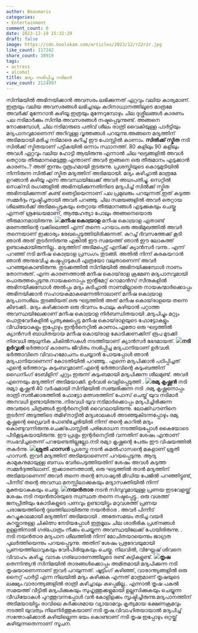 ```yaml
---
author: Beaumaris
categories:
- Entertainment
comment_count: 0
date: 2023-12-19 15:32:29
draft: false
image: https://cdn.boolokam.com/articles/2023/12/r22r2r.jpg
like_count: 117242
share_count: 38919
tags:
- actress
- alcohol
title: മദ്യം നശിപ്പിച്ച നടിമാർ
view_count: 2124997
---
```


സിനിമയിൽ അഭിനയിക്കാൻ അവസരം ലഭിക്കുന്നത് ഏറ്റവും വലിയ കാര്യമാണ്. ഇത്രയും വലിയ അവസരങ്ങൾ ലഭിച്ചാലും കഠിനാധ്വാനത്തിലൂടെ മാത്രമേ അവർക്ക് മുന്നേറാൻ കഴിയൂ.ഇത്രയും മുന്നേറുമ്പോഴും ചില ദുശ്ശീലങ്ങൾ കാരണം പല നടിമാർക്കും സിനിമ അവസരങ്ങൾ നഷ്ടപ്പെടുന്നുണ്ട്. അങ്ങനെ നോക്കുമ്പോൾ, ചില നടിമാരുടെ പതിവ് ശീലം രാത്രി വൈകിയുള്ള പാർട്ടിയും മദ്യപാനവുമാണെന്ന് അറിവുള്ള വൃത്തങ്ങൾ പറയുന്നു.അങ്ങനെ മദ്യത്തിന് അടിമയായി മരിച്ച നടിമാരെ കുറിച്ച് ഈ പോസ്റ്റിൽ കാണാം. **സിൽക്ക് സ്മിത** നടി സിൽക്ക് സ്മിതയാണ് പട്ടികയിൽ ഒന്നാം സ്ഥാനത്ത്. 80 കളിലും 90 കളിലും അവൾ ഏറ്റവും വലിയ ഹോട്ടി ആയിരുന്നു എന്നാൽ ചില ഘട്ടങ്ങളിൽ അവൾ തെറ്റായ തീരുമാനമെടുത്തു.എന്താണ് അവർ ഇങ്ങനെ ഒരു തീരുമാനം എടുക്കാൻ കാരണം..? അത് ഇന്നും ദുരൂഹമായി തുടരുന്നു. പ്രശസ്തിയുടെ കൊടുമുടിയിൽ നിന്നിരുന്ന സിൽക്ക് സ്മിത മദ്യത്തിന് അടിമയായി. മദ്യം കഴിച്ചാൽ മാത്രമേ ഉറങ്ങാൻ കഴിയൂ എന്ന അവസ്ഥയിലേക്ക് അവർ അധഃപതിച്ചു. സെറ്റിൽ സെക്‌സി രംഗങ്ങളിൽ അഭിനയിക്കുന്നതിനിടെ മദ്യപിച്ച് സിൽക്ക് സ്മിത അഭിനയിക്കുന്നത് കണ്ട് ഞെട്ടിയെന്നാണ് പല പ്രമുഖരും പറയുന്നത്.ഇത് കടുത്ത സമ്മർദ്ദം സൃഷ്ടിച്ചതായി അവർ പറഞ്ഞു. ചില സമയങ്ങളിൽ അവർ തെറ്റായ ശീലങ്ങൾക്ക് അടിമപ്പെടുകയും തെറ്റായ തീരുമാനങ്ങൾ എടുക്കുകയും ചെയ്തു എന്നത് ശ്രദ്ധേയമാണ്, ആത്മഹത്യാ പോലും അങ്ങനെയൊരു തീരുമാനമായിരുന്നു. **![](https://cdn.boolokam.com/articles/2023/12/r22r2r.jpg)മനീഷ കൊയ്രാള** മനീഷ കൊയ്രാള ഏതാണ്ട് മരണത്തിന്റെ വക്കിലെത്തി എന്ന് തന്നെ പറയാം.ഒരു അഭിമുഖത്തിൽ അവർ തന്നെയാണ് ഇക്കാര്യം രേഖപ്പെടുത്തിയിരിക്കുന്നത്. കുറച്ച് ദിവസത്തേക്ക് കൂടി ഞാൻ അത് തുടർന്നിരുന്നു എങ്കിൽ ഈ സമയത്ത് ഞാൻ ഈ ലോകത്ത് ഉണ്ടാകുമായിരുന്നില്ല.. മദ്യത്തിന് അടിമപ്പെട്ട് എനിക്ക് ക്യാൻസർ വന്നു.. എന്ന് പറഞ്ഞ് നടി മനീഷ കൊയ്രാള പ്രസംഗം തുടങ്ങി. അതിൽ നിന്ന് കരകയറാൻ ഞാൻ അനുഭവിച്ച കഷ്ടപ്പാടുകൾ എത്രയോ വലുതാണെന്ന് അവർ പറഞ്ഞുകൊണ്ടിരുന്നു. തുടക്കത്തിൽ സിനിമയിൽ അഭിനയിക്കുമ്പോൾ നാണം തോന്നരുത്. എന്ന കാരണത്താൽ മനീഷ കൊയ്‌രാള ക്രമേണ മദ്യപാനവുമായി പൊരുത്തപ്പെടുന്നു.നായകനൊപ്പം ഇന്റിമേറ്റ് റൊമാൻസ് സീനുകളിൽ അഭിനയിക്കുമ്പോൾ അൽപ്പം മദ്യം കുടിച്ചാൽ നാണമില്ലാതെ നായകന്മാർക്കൊപ്പം അഭിനയിക്കാൻ സഹായകമാകുമെന്നതിനാലാണ് മനീഷ കൊയ്രാള മദ്യപാനശീലം തുടങ്ങിയത്.ഒരു ഘട്ടത്തിൽ അത് മനീഷ കൊയ്‌രാളയെ തന്നെ കീഴടക്കി.. മദ്യം കഴിക്കാതെ ഒരു ദിവസം പോലും കഴിയാൻ പറ്റാത്ത അവസ്ഥയിലേക്കാണ് മനീഷ കൊയ്രാള നിർബന്ധിതയായി .മദ്യപിച്ചും മറ്റും പൊതുവേദികളിൽ പ്രത്യക്ഷപ്പെട്ട മനീഷ കൊയ്‌രാളയുടെ ഫോട്ടോകളും വീഡിയോകളും ഇപ്പോഴും ഇന്റർനെറ്റിൽ കാണാം.ഏതോ ഒരു ഘട്ടത്തിൽ ക്യാൻസർ ബാധിതയായ മനീഷ കൊയ്‌രാള കോടിക്കണക്കിന് രൂപ മുടക്കി നിരവധി ആധുനിക ചികിൽസകൾ നടത്തിയാണ് ക്യാൻസർ ഭേദമായത്. **![](https://cdn.boolokam.com/articles/2023/12/qdqdqdqd.jpg)നടി ഉർവ്വശി** ഭർത്താവ് കാരണം ജീവിതം നശിപ്പിച്ച മദ്യപാനിയാണ് ഉർവശി. ഭർത്താവിനെ വിവാഹമോചനം ചെയ്യാൻ പോയപ്പോൾ ഞാൻ മദ്യപാനിയാണെന്ന് കോടതിയിൽ പറഞ്ഞു.. എന്നെ മദ്യപിക്കാൻ പഠിപ്പിച്ചത് എന്റെ ഭർത്താവും കുടുംബവുമാണ്.എന്റെ ഭർത്താവിന്റെ കുടുംബത്തിന് ഡൈനിംഗ് ടേബിളിന് ചുറ്റും ഇരുന്ന് കുടുംബമായി മദ്യപിക്കുന്ന ശീലമുണ്ട്. അവർ എന്നെയും മദ്യത്തിന് അടിമയാക്കി. ഉർവശി വെളിപ്പെടുത്തി . **![](https://cdn.boolokam.com/articles/2023/12/qddqddqd.webp)രമ്യ കൃഷ്ണൻ** നടി രമ്യാ കൃഷ്ണൻ 40 വർഷമായി സിനിമയിൽ സഞ്ചരിക്കുന്ന നടി .രമ്യ കൃഷ്ണനൊപ്പം രാത്രി സൽക്കാരത്തിൽ ഫോട്ടോ മത്സരത്തിന് പോസ് ചെയ്ത് യുവ നടിമാർ അനവധി ഉണ്ടായിരുന്നു..നിരവധി യുവ നടിമാർക്കൊപ്പം മദ്യപിച്ചിരിക്കുന്ന അവരുടെ ചിത്രങ്ങൾ ഇന്റർനെറ്റിൽ വൈറലായിരുന്നു. ലോക്ക്ഡൗണിനെ തുടർന്ന് അടുത്തിടെ തമിഴ്‌നാട്ടിൽ മദ്യശാലകൾ അടഞ്ഞുകിടന്നപ്പോഴും രമ്യ കൃഷ്ണന്റെ ഡ്രൈവർ പോണ്ടിച്ചേരിയിൽ നിന്ന് തന്റെ കാറിൽ മദ്യം കൊണ്ടുവന്നിരുന്നു.ചെക്ക്‌പോസ്റ്റിൽ പരിശോധന നടത്തിയപ്പോൾ കൈയോടെ പിടികൂടുകയായിരുന്നു. ഈ പ്രശ്നം ഇന്റർനെറ്റിൽ വന്നതിന് ശേഷം എന്താണ് സംഭവിച്ചതെന്ന് പറയേണ്ടതില്ലല്ലോ.നടി രമ്യാ കൃഷ്ണന്റെ പേരും ഈ വിഷയത്തിൽ തകർന്നു. **![](https://cdn.boolokam.com/articles/2023/12/qdqdqdfff-1.jpg)ശ്രുതി ഹാസൻ** പ്രശസ്ത നടൻ കമൽഹാസന്റെ മകളാണ് ശ്രുതി ഹാസൻ. ഇവർ മദ്യത്തിന് അടിമയാണെന്ന് പറയപ്പെടുന്നു. ആദ്യ കാമുകനുമായുള്ള ബന്ധം വേർപെടുത്തിയതിന് ശേഷം അവൾ കടുത്ത സമ്മർദ്ദത്തിലാണ്. ഇക്കാരണത്താൽ, ഒരു ഘട്ടത്തിൽ താൻ മദ്യത്തിന് അടിമയാണെന്ന് അവർ തന്നെ തന്റെ സോഷ്യൽ മീഡിയ പേജിൽ പറഞ്ഞിട്ടുണ്ട്, പിന്നീട് തന്റെ അവസ്ഥ മനസ്സിലാക്കുകയും മദ്യാസക്തിയിൽ നിന്ന് മുക്തയാകുകയും ചെയ്തു. **![](https://cdn.boolokam.com/articles/2023/12/dqdqddqdf.jpg)നയൻതാര** നടൻ സിമ്പുവുമായുള്ള പ്രണയ ഇടവേളയ്ക്ക് ശേഷം നടി നയൻതാരയുടെ സ്വസ്ഥത തന്നെ നഷ്ടപ്പെട്ടു.. ഒരു വശത്ത് ജനപ്രീതിയും കോടികളുടെ പണവും ഉണ്ടായിട്ടും മറുവശത്ത് പ്രണയ പരാജയത്തിന്റെ ദുഖത്തിലായിരുന്നു നയൻതാര . അവർ പിന്നീട് കുറച്ചുകാലമായി മദ്യത്തിന് അടിമയായി . അതേസമയം തടിച്ച വയർ കുറയ്ക്കാനുള്ള ചികിത്സ നേടിയപ്പോൾ ഇതുമൂലം ചില ശാരീരിക പ്രശ്‌നങ്ങൾ ഉള്ളതിനാൽ ഗര്ഭപാത്രം നീക്കം ചെയ്യുന്ന അവസ്ഥയിലേക്ക് പോയിരിരുന്നു. . നടി നയൻതാര മദ്യപാന ശീലത്തിൽ നിന്ന് മോചിതയായെന്നും ജാഗ്രത പുലർത്തിയെന്നും പറയപ്പെടുന്നു. അതിന് ശേഷം പ്രഭുദേവയുമായി പ്രണയത്തിലാവുകയും വേർപിരിയുകയും ചെയ്തു. നിലവിൽ, വിഘ്നേഷ് ശിവനെ വിവാഹം കഴിച്ചു, വാടക ഗര്ഭധാരണത്തിലൂടെ രണ്ട് കുട്ടികളുണ്ട്. **![](https://cdn.boolokam.com/articles/2023/12/wfwwwfg.webp)തൃഷ** തെന്നിന്ത്യൻ സിനിമയിൽ താരങ്ങൾക്കൊപ്പം അമിതമായി മദ്യപിക്കുന്ന നടി തൃഷയാണെന്നാണ് ഇവർ പറയുന്നത്. ഷൂട്ടിംഗ് കഴിഞ്ഞ്, വാരാന്ത്യങ്ങളിൽ ഒരു നൈറ്റ് പാർട്ടി എന്ന നിലയിൽ മദ്യം കഴിക്കുക എന്നത് മാത്രമാണ് തൃഷയുടെ ലക്ഷ്യം.വാരാന്ത്യങ്ങളിൽ രാത്രി കഴിച്ചാലും കുഴപ്പമില്ല.. എന്നാൽ തൃഷ പകൽ സമയത്ത് വീട്ടിൽ മദ്യപിക്കുകയും സുഹൃത്തുക്കളുമായി ഉല്ലസിക്കുകയും ചെയ്യുന്ന വീഡിയോകൾ പുറത്തുവന്നപ്പോൾ വൻ കോളിളക്കം സൃഷ്ടിച്ചിരുന്നു.മദ്യപാനത്തിന് അടിമയായിട്ടും രാവിലെ കർക്കശമായ വ്യായാമവും കൃത്യമായ ഭക്ഷണക്രമവും നടത്തി യുവത്വം നിലനിർത്തുകയാണ് നടി തൃഷ.വിവാഹിതയായാൽ മദ്യപിച്ച് സന്തോഷിക്കാൻ കഴിയില്ലെന്ന ഭയം കൊണ്ടാണ് നടി തൃഷ ഇപ്പോഴും ഒറ്റയ്ക്ക് കഴിയുന്നതെന്നാണ് സൂചന.